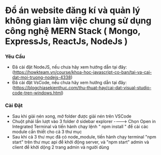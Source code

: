 # Đồ án website đăng kí và quản lý không gian làm việc chung sử dụng công nghệ MERN Stack ( Mongo, ExpressJs, ReactJs, NodeJs )

### Yêu Cầu
- Đã cài đặt NodeJS, nếu chưa hãy xem hướng dẫn tại đây: (https://howkteam.vn/course/khoa-hoc-javascript-co-ban/tai-va-cai-dat-moi-truong-nodejs-4338)
- Đã cài đặt VsCode, nếu chưa hãy xem hướng dẫn tại đây: (https://blogchiasekienthuc.com/thu-thuat-hay/cai-dat-visual-studio-code-tren-windows.html)

### Cài Đặt
- Sau khi giải nén xong, mở folder được giải nén trên VSCode
- Chuột phải lần lượt vào 3 folder ở sidebar explorer ----> Chọn Open in Integrated Terminal và tiến hành chạy lệnh " npm install " để cài các module cần thiết cho cả 3 thư mục
- Sau khi cả 3 thư mục đã có node_module, tiến hành chạy terminal "npm start" trên thư mục api để khởi động server, và "npm start" admin và client để khởi dộng 2 trang admin và người dùng
